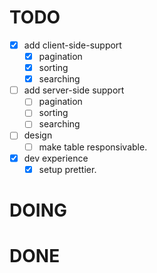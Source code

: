 # TODO

- [x] add client-side-support
  - [x] pagination
  - [x] sorting
  - [x] searching
- [ ] add server-side support
  - [ ] pagination
  - [ ] sorting
  - [ ] searching
- [ ] design
  - [ ] make table responsivable.
- [x] dev experience
  - [x] setup prettier.

# DOING

# DONE

